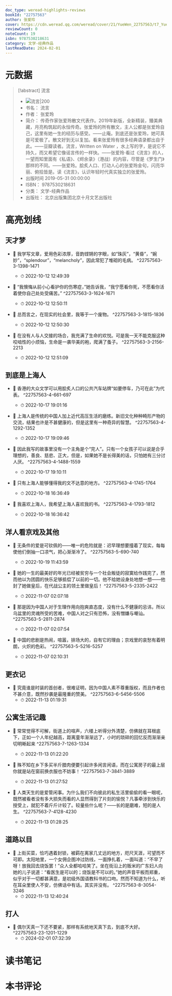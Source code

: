 ```yaml
---
doc_type: weread-highlights-reviews
bookId: "22757563"
author: 张爱玲
cover: https://cdn.weread.qq.com/weread/cover/21/YueWen_22757563/t7_YueWen_22757563.jpg
reviewCount: 0
noteCount: 19
isbn: 9787530218631
category: 文学-经典作品
lastReadDate: 2024-02-01
---
```

# 元数据
> [!abstract] 流言
> - ![ 流言|200](https://cdn.weread.qq.com/weread/cover/21/YueWen_22757563/t7_YueWen_22757563.jpg)
> - 书名： 流言
> - 作者： 张爱玲
> - 简介： 传奇作家张爱玲散文代表作。2019年新版，全新精装，臻美典藏，月亮构筑起的永恒传奇。张爱玲的所有散文，主人公都是张爱玲自己，这里有她一生的经历与感受。——止庵。到底还是张爱玲，她可真是可爱极了。散文好到无以复加。看来张爱玲有很多经典语录都出自于此。——豆瓣读者。流言，Written on Water ，水上写的字，是说它不持久，而又希望它像谣言传的一样快。——张爱玲·看过《流言》的人，一望而知里面有《私语》、《烬余录》（港战）的内容，尽管是《罗生门》那样的不同。——张爱玲。脍炙人口、打动人心的张爱玲金句，闪亮华丽、俯拾皆是。读《流言》，认识年轻时代真实独立的张爱玲。
> - 出版时间 2019-05-31 00:00:00
> - ISBN： 9787530218631
> - 分类： 文学-经典作品
> - 出版社： 北京出版集团北京十月文艺出版社

# 高亮划线

## 天才梦


- 📌 我学写文章，爱用色彩浓厚，音韵铿锵的字眼，如“珠灰”，“黄昏”，“婉妙”，“splendour”，“melancholy”，因此常犯了堆砌的毛病。 ^22757563-3-1398-1471
    - ⏱ 2022-10-12 12:49:39 

- 📌 “我懊悔从前小心看护你的伤寒症，”她告诉我，“我宁愿看你死，不愿看你活着使你自己处处受痛苦。” ^22757563-3-1624-1671
    - ⏱ 2022-10-12 12:50:11 

- 📌 总而言之，在现实的社会里，我等于一个废物。 ^22757563-3-1815-1836
    - ⏱ 2022-10-12 12:50:30 

- 📌 在没有人与人交接的场合，我充满了生命的欢悦。可是我一天不能克服这种咬啮性的小烦恼，生命是一袭华美的袍，爬满了蚤子。 ^22757563-3-2156-2213
    - ⏱ 2022-10-12 12:51:09 
## 到底是上海人


- 📌 香港的大众文学可以用脍炙人口的公共汽车站牌“如要停车，乃可在此”为代表。 ^22757563-4-661-697
    - ⏱ 2022-10-17 19:01:16 

- 📌 上海人是传统的中国人加上近代高压生活的磨练。新旧文化种种畸形产物的交流，结果也许是不甚健康的，但是这里有一种奇异的智慧。 ^22757563-4-1292-1352
    - ⏱ 2022-10-17 19:09:46 

- 📌 因此我写的故事里没有一个主角是个“完人”。只有一个女孩子可以说是合乎理想的，善良、慈悲、正大，但是，如果她不是长得美的话，只怕她有三分讨人厌。 ^22757563-4-1488-1559
    - ⏱ 2022-10-17 19:10:11 

- 📌 只有上海人能够懂得我的文不达意的地方。 ^22757563-4-1745-1764
    - ⏱ 2022-10-18 16:36:49 

- 📌 我喜欢上海人，我希望上海人喜欢我的书。 ^22757563-4-1793-1812
    - ⏱ 2022-10-18 16:36:42 
## 洋人看京戏及其他


- 📌 无条件的爱是可钦佩的——唯一的危险就是：迟早理想要撞着了现实，每每使他们倒抽一口凉气，把心渐渐冷了。 ^22757563-5-690-740
    - ⏱ 2022-10-19 11:43:59 

- 📌 她的一生的最美好的年光已经被贫穷与一个社会叛徒的寂寞给作践完了，然而他以为团圆的快乐足够抵偿了以前的一切。他不给她设身处地想一想——他封了她做皇后，在代战公主的领土里做皇后！ ^22757563-5-2335-2422
    - ⏱ 2022-11-07 02:07:18 

- 📌 那是因为中国人对于生理作用向抱爽直态度，没有什么不健康的忌讳，所以乌盆里的灵魂所受的苦难，中国人对之只有恐怖，没有憎嫌与嘲讪。 ^22757563-5-2811-2874
    - ⏱ 2022-11-07 02:07:54 

- 📌 中国的悲剧是热闹，喧嚣，排场大的，自有它的理由；京戏里的哀愁有着明朗，火炽的色彩。 ^22757563-5-5216-5257
    - ⏱ 2022-11-07 02:10:31 
## 更衣记


- 📌 究竟谁是时装的首创者，很难证明，因为中国人素不尊重版权，而且作者也不甚介意，既然抄袭是最隆重的赞美。 ^22757563-6-5456-5506
    - ⏱ 2022-11-13 01:19:31 
## 公寓生活记趣


- 📌 常常觉得不可解，街道上的喧声，六楼上听得分外清楚，仿佛就在耳根底下，正如一个人年纪越高，距离童年渐渐远了，小时的琐碎的回忆反而渐渐亲切明晰起来 ^22757563-7-1263-1334
    - ⏱ 2022-11-13 01:22:20 

- 📌 殊不知在乡下多买半斤腊肉便要引起许多闲言闲语，而在公寓房子的最上层你就是站在窗前换衣服也不妨事！ ^22757563-7-3841-3889
    - ⏱ 2022-11-13 01:27:52 

- 📌 人类天生的是爱管闲事。为什么我们不向彼此的私生活里偷偷的看一眼呢，既然被看者没有多大损失而看的人显然得到了片刻的愉悦？凡事牵涉到快乐的授受上，就犯不着斤斤计较了。较量些什么呢？——长的是磨难，短的是人生。 ^22757563-7-4128-4230
    - ⏱ 2022-11-13 01:28:25 
## 道路以目


- 📌 上街买菜，恰巧遇着封锁，被羁在离家几丈远的地方，咫尺天涯，可望而不可即。太阳地里，一个女佣企图冲过防线，一面挣扎着，一面叫道：“不早了呀！放我回去烧饭罢！”众人全都哈哈笑了。坐在街沿上的贩米的广东妇人向她的儿子说道：“看医生是可以的；烧饭是不可以的。”她的声音平板而郑重，似乎对于一切都甚满意，是初级外国语教科书的口吻。然而不知道为什么，听在耳朵里使人不安，仿佛话中有话。其实并没有。 ^22757563-8-3054-3246
    - ⏱ 2022-11-13 12:40:24 
## 打人


- 📌 偶尔天真一下还不要紧，那样有系统地天真下去，到底不大好。 ^22757563-23-1201-1229
    - ⏱ 2024-02-01 07:32:39 
# 读书笔记

# 本书评论
